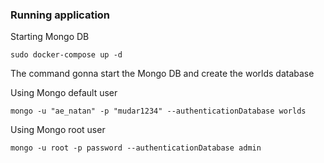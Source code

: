 ### Running application

Starting Mongo DB
```
sudo docker-compose up -d
```

The command gonna start the Mongo DB and create the worlds database

Using Mongo default user
```
mongo -u "ae_natan" -p "mudar1234" --authenticationDatabase worlds
```

Using Mongo root user
```
mongo -u root -p password --authenticationDatabase admin
```